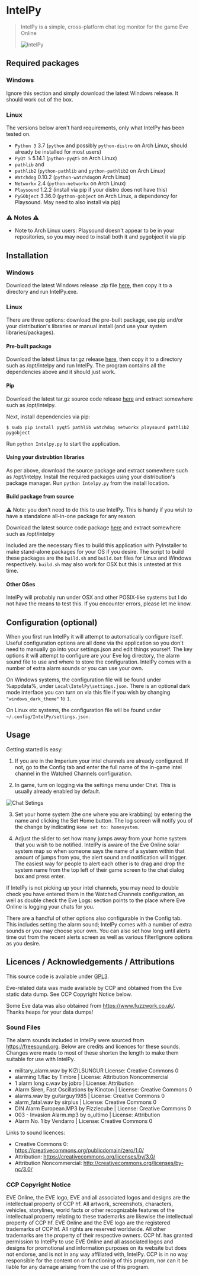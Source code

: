 # IntelPy

> IntelPy is a simple, cross-platform chat log monitor for the game Eve Online 
>
> ![IntelPy](https://i.imgur.com/WQ8pife.png)

## Required packages

### Windows

Ignore this section and simply download the latest Windows release. It should work out of the box.

### Linux

The versions below aren't hard requirements, only what IntelPy has been tested on.

* `Python 3` 3.7 (`python` and possibly `python-distro` on Arch Linux, should already be installed for most users)
* `PyQt 5` 5.14.1 (`python-pyqt5` on Arch Linux)
* `pathlib` and
* `pathlib2`  (`python-pathlib` and `python-pathlib2` on Arch Linux)
* `Watchdog` 0.10.2 (`python-watchdog`on Arch Linux)
* `Networkx` 2.4 (`python-networkx` on Arch Linux)
* `Playsound` 1.2.2 (install via pip if your distro does not have this)
* `PyGObject` 3.36.0 (`python-gobject` on Arch Linux, a dependency for Playsound. May need to also install via pip)

### :warning: Notes :warning:

* Note to Arch Linux users: Playsound doesn't appear to be in your repositories, so you may need to install both it and pygobject it via pip

## Installation

### Windows

Download the latest Windows release .zip file [here](https://github.com/Riifta/intelpy/releases/latest), then copy it to a directory
and run IntelPy.exe. 

### Linux

There are three options: download the pre-built package, use pip and/or your distribution's libraries or manual install (and use your system libraries/packages). 

#### Pre-built package

Download the latest Linux tar.gz release [here](https://github.com/Riifta/intelpy/releases/latest), then copy it to a directory such as /opt/intelpy
and run IntelPy. The program contains all the dependencies above and it should just work. 

#### Pip

Download the latest tar.gz source code release [here](https://github.com/Riifta/intelpy/releases/latest) and extract somewhere such as /opt/intelpy. 

Next, install dependencies via pip:

```shell
$ sudo pip install pyqt5 pathlib watchdog networkx playsound pathlib2 pygobject
```

Run ```python Intelpy.py``` to start the application. 

#### Using your distrubtion libraries

As per above, download the source package and extract somewhere such as /opt/intelpy. Install the required packages using 
your distribution's package manager. Run `python Intelpy.py` from the install location.


#### Build package from source

:warning: Note: you don't need to do this to use IntelPy. This is handy if you wish to have a standalone all-in-one package for any
reason.

Download the latest source code package [here](https://github.com/Riifta/intelpy/releases/latest) and extract somewhere such as /opt/intelpy

Included are the necessary files to build this application with PyInstaller to make stand-alone packages for your OS if you desire.
The script to build these packages are the `build.sh` and `build.bat` files for Linux and Windows respectively. `build.sh` may also
work for OSX but this is untested at this time.

#### Other OSes

IntelPy will probably run under OSX and other POSIX-like systems but I do not have the means to test this. If you encounter errors, please let me know.


## Configuration (optional)

When you first run IntelPy it will attempt to automatically configure itself. Useful configuration options are all done
via the application so you don't need to manually go into your settings.json and edit things yourself. The key options 
it will attempt to configure are your Eve log directory, the alarm sound file to use and where to store the configuration.
IntelPy comes with a number of extra alarm sounds or you can use your own.

On Windows systems, the configuration file will be found under %appdata%, under `Local\IntelPy\settings.json`. There is an
optional dark mode interface you can turn on via this file if you wish by changing `"windows_dark_theme"` to `1`.

On Linux etc systems, the configuration file will be found under `~/.config/IntelPy/settings.json`. 

## Usage

Getting started is easy:

1. If you are in the Imperium your intel channels are already configured. If not, go to the Config tab and enter
the full name of the in-game intel channel in the Watched Channels configuration.

2. In game, turn on logging via the settings menu under Chat. This is usually already enabled by default. 

![Chat Setings](https://i.imgur.com/SWErZWy.png)

3. Set your home system (the one where you are krabbing) by entering the name and clicking the Set Home button. The log
screen will notify you of the change by indicating `Home set to: homesystem`.
 
3. Adjust the slider to set how many jumps away from your home system that you wish to be notified. IntelPy is aware
of the Eve Online solar system map so when someone says the name of a system within that amount of jumps from you, 
the alert sound and notification will trigger. The easiest way for people to alert each other is to drag and drop the 
system name from the top left of their game screen to the chat dialog box and press enter. 

If IntelPy is not picking up your intel channels, you may need to double check you have entered them in the Watched 
Channels configuration, as well as double check the Eve Logs: section points to the place where Eve Online is logging
your chats for you. 

There are a handful of other options also configurable in the Config tab. This includes setting the alarm sound; IntelPy
comes with a number of extra sounds or you may choose your own. You can also set how long until alerts time out from the
recent alerts screen as well as various filter/ignore options as you desire.

## Licences / Acknowledgements / Attributions

This source code is available under [GPL3](https://www.gnu.org/licenses/gpl-3.0.en.html). 

Eve-related data was made available by CCP and obtained from the Eve static data dump. See CCP Copyright Notice below.

Some Eve data was also obtained from https://www.fuzzwork.co.uk/. Thanks heaps for your data dumps!

### Sound Files

The alarm sounds included in IntelPy were sourced from https://freesound.org. Below are credits and licences for these 
sounds. Changes were made to most of these shorten the length to make them suitable for use with IntelPy. 

* military_alarm.wav by KIZILSUNGUR  License: Creative Commons 0
* alarming 1.flac by Timbre | License: Attribution Noncommercial
* 1 alarm long c.wav by jobro | License: Attribution
* Alarm Siren, Fast Oscillations by Kinoton | License: Creative Commons 0
* alarms.wav by guitarguy1985 | License: Creative Commons 0
* alarm_fatal.wav by sirplus | License: Creative Commons 0
* DIN Alarm European.MP3 by Fizzlecube | License: Creative Commons 0
* 003 - Invasion Alarm.mp3 by o_ultimo | License: Attribution
* Alarm No. 1 by Vendarro | License: Creative Commons 0

Links to sound licences:
* Creative Commons 0: https://creativecommons.org/publicdomain/zero/1.0/
* Attribution: https://creativecommons.org/licenses/by/3.0/
* Attribution Noncommercial: http://creativecommons.org/licenses/by-nc/3.0/


### CCP Copyright Notice

EVE Online, the EVE logo, EVE and all associated logos and designs are the intellectual property of CCP hf. All artwork, screenshots, characters, vehicles, storylines, world facts or other recognizable features of the intellectual property relating to these trademarks are likewise the intellectual property of CCP hf. EVE Online and the EVE logo are the registered trademarks of CCP hf. All rights are reserved worldwide. All other trademarks are the property of their respective owners. CCP hf. has granted permission to IntelPy to use EVE Online and all associated logos and designs for promotional and information purposes on its website but does not endorse, and is not in any way affiliated with, IntelPy. CCP is in no way responsible for the content on or functioning of this program, nor can it be liable for any damage arising from the use of this program.